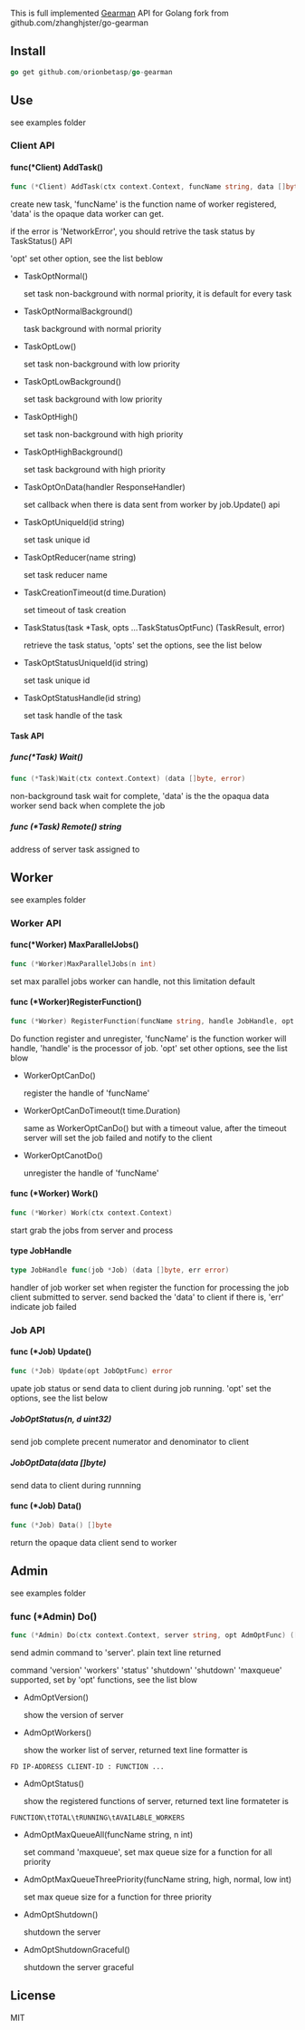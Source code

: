 This is full implemented [Gearman](http://gearman.org/news/) API for Golang
fork from github.com/zhanghjster/go-gearman

## Install

~~~go
go get github.com/orionbetasp/go-gearman
~~~

## Use
see examples folder

### Client API

#### func(*Client) AddTask()

~~~go
func (*Client) AddTask(ctx context.Context, funcName string, data []byte, opt ...TaskOptFunc) (*Task, error)
~~~

create new task, 'funcName' is the function name of worker registered, 'data' is the opaque data worker can get. 

if the error is 'NetworkError', you should retrive the task status by TaskStatus() API

'opt' set other option, see the list beblow

* TaskOptNormal()

  set task non-background with normal priority, it is default for every task

* TaskOptNormalBackground()

  task background with normal priority

* TaskOptLow()

  set task non-background with low priority

* TaskOptLowBackground()

  set task background with low priority

* TaskOptHigh()

  set task non-background with high priority

* TaskOptHighBackground()

  set task background with high priority

* TaskOptOnData(handler  ResponseHandler)

  set callback when there is data sent from worker by job.Update() api

* TaskOptUniqueId(id string)

  set task unique id

* TaskOptReducer(name string)

  set task reducer name

* TaskCreationTimeout(d time.Duration)

  set timeout of task creation

* TaskStatus(task *Task, opts …TaskStatusOptFunc) (TaskResult, error)

  retrieve the task status, 'opts' set the options, see the list below

* TaskOptStatusUniqueId(id string)

  set task unique id 

* TaskOptStatusHandle(id string)

  set task handle of the task 

#### Task API

##### func(*Task) Wait() 

~~~go
func (*Task)Wait(ctx context.Context) (data []byte, error)
~~~

non-background task wait for complete, 'data' is the the opaqua data worker send back when complete the job

##### func (*Task) Remote() string

address of server task assigned to 

##  Worker
see examples folder

### Worker API

#### func(*Worker) MaxParallelJobs()

~~~go
func (*Worker)MaxParallelJobs(n int)
~~~

set max parallel jobs worker can handle, not this limitation default

#### func (*Worker)RegisterFunction()

~~~go
func (*Worker) RegisterFunction(funcName string, handle JobHandle, opt WorkerOptFunc) error
~~~

Do function register and unregister, 'funcName' is the function worker will handle, 'handle' is the processor of job. 'opt' set other options, see the list blow

* WorkerOptCanDo()

  register the handle of 'funcName'

* WorkerOptCanDoTimeout(t time.Duration)

  same as WorkerOptCanDo() but with a timeout value, after the timeout server will set the job failed and notify to the client

* WorkerOptCanotDo()

  unregister the handle of 'funcName'

#### func (*Worker) Work()

~~~go
func (*Worker) Work(ctx context.Context) 
~~~

start grab the jobs from server and process

#### type JobHandle 

~~~go
type JobHandle func(job *Job) (data []byte, err error)
~~~

handler of job worker set when register the function for processing the job client submitted to server. send backed the 'data' to client if there is, 'err' indicate job failed

### Job API

#### func (*Job) Update()

~~~go
func (*Job) Update(opt JobOptFunc) error 
~~~

upate job status or send data to client during job running. 'opt' set the options, see the list below

##### JobOptStatus(n, d uint32)

send job complete precent numerator and denominator to client

##### JobOptData(data []byte)

send data to client during runnning

#### func (*Job) Data() 

~~~go
func (*Job) Data() []byte
~~~

return the opaque data client send to worker

## Admin
see examples folder

### func (*Admin) Do()

~~~go
func (*Admin) Do(ctx context.Context, server string, opt AdmOptFunc) ([]string, error)
~~~

send admin command to 'server'. plain text line returned

command 'version' 'workers' 'status' 'shutdown' 'shutdown' 'maxqueue' supported, set by 'opt' functions, see the list blow

* AdmOptVersion()

  show the version of server

* AdmOptWorkers()

  show the worker list of server, returned text line formatter is 

~~~
FD IP-ADDRESS CLIENT-ID : FUNCTION ...
~~~

* AdmOptStatus()

  show the registered functions of server, returned text line formateter is

~~~
FUNCTION\tTOTAL\tRUNNING\tAVAILABLE_WORKERS
~~~

* AdmOptMaxQueueAll(funcName string, n int)

  set command 'maxqueue', set  max queue size for a function for all priority

* AdmOptMaxQueueThreePriority(funcName string, high, normal, low int)

  set max queue size for a function for three priority

* AdmOptShutdown()

  shutdown the server

* AdmOptShutdownGraceful()

  shutdown the server graceful

## License

MIT



